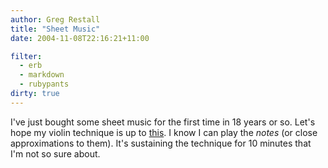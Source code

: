 ```yaml
---
author: Greg Restall
title: "Sheet Music"
date: 2004-11-08T22:16:21+11:00

filter:
  - erb
  - markdown
  - rubypants
dirty: true
---
```


I've just bought some sheet music for the first time in 18 years or so.  Let's hope my violin technique is up to [this](http://www.universaledition.com/truman/frontend/439_ue13360.pdf).  I know I can play the *notes* (or close approximations to them).  It's sustaining the technique for 10 minutes that I'm not so sure about.
